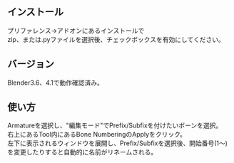 ## インストール
プリファレンス→アドオンにあるインストールで  
zip、または.pyファイルを選択後、チェックボックスを有効にしてください。

## バージョン
Blender3.6、4.1で動作確認済み。

## 使い方
Armatureを選択し、"編集モード"でPrefix/Subfixを付けたいボーンを選択。  
右上にあるTool内にあるBone NumberingのApplyをクリック。  
左下に表示されるウィンドウを展開し、Prefix/Subfixを選択後、開始番号(1～)を変更したりすると自動的に名前がリネームされる。  